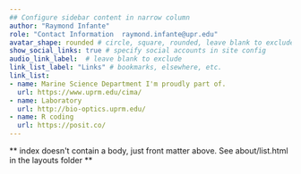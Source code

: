 ```yaml
---
## Configure sidebar content in narrow column
author: "Raymond Infante"
role: "Contact Information  raymond.infante@upr.edu"
avatar_shape: rounded # circle, square, rounded, leave blank to exclude
show_social_links: true # specify social accounts in site config
audio_link_label:  # leave blank to exclude
link_list_label: "Links" # bookmarks, elsewhere, etc.
link_list:
- name: Marine Science Department I'm proudly part of. 
  url: https://www.uprm.edu/cima/
- name: Laboratory
  url: http://bio-optics.uprm.edu/
- name: R coding
  url: https://posit.co/
---
```


** index doesn't contain a body, just front matter above.
See about/list.html in the layouts folder **